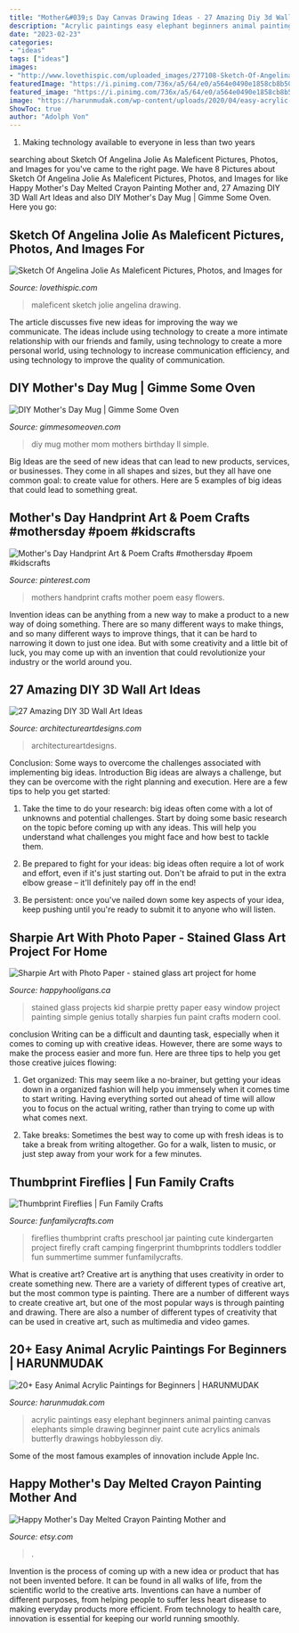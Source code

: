 ```yaml
---
title: "Mother&#039;s Day Canvas Drawing Ideas - 27 Amazing Diy 3d Wall Art Ideas"
description: "Acrylic paintings easy elephant beginners animal painting canvas elephants simple drawing beginner paint cute acrylics animals butterfly drawings hobbylesson diy"
date: "2023-02-23"
categories:
- "ideas"
tags: ["ideas"]
images:
- "http://www.lovethispic.com/uploaded_images/277108-Sketch-Of-Angelina-Jolie-As-Maleficent.jpg"
featuredImage: "https://i.pinimg.com/736x/a5/64/e0/a564e0490e1858cb8b50f5a9a3767f98.jpg"
featured_image: "https://i.pinimg.com/736x/a5/64/e0/a564e0490e1858cb8b50f5a9a3767f98.jpg"
image: "https://harunmudak.com/wp-content/uploads/2020/04/easy-acrylic-animal-paintings-for-beginners-1.jpg"
ShowToc: true
author: "Adolph Von"
---
```



1. Making technology available to everyone in less than two years 

	

		
searching about Sketch Of Angelina Jolie As Maleficent Pictures, Photos, and Images for you've came to the right page. We have 8 Pictures about Sketch Of Angelina Jolie As Maleficent Pictures, Photos, and Images for like Happy Mother&#039;s Day Melted Crayon Painting Mother and, 27 Amazing DIY 3D Wall Art Ideas and also DIY Mother&#039;s Day Mug | Gimme Some Oven. Here you go:
		
    
## Sketch Of Angelina Jolie As Maleficent Pictures, Photos, And Images For

<img loading=lazy src="http://www.lovethispic.com/uploaded_images/277108-Sketch-Of-Angelina-Jolie-As-Maleficent.jpg" onerror="this.onerror=null;this.src='https://tse1.mm.bing.net/th?id=OIP.d-ZaESg9mnKP6HKYlAZn0AHaKT&amp;pid=15.1';" alt="Sketch Of Angelina Jolie As Maleficent Pictures, Photos, and Images for">

_Source: lovethispic.com_

>maleficent sketch jolie angelina drawing. 

	

The article discusses five new ideas for improving the way we communicate. The ideas include using technology to create a more intimate relationship with our friends and family, using technology to create a more personal world, using technology to increase communication efficiency, and using technology to improve the quality of communication.

    
## DIY Mother&#039;s Day Mug | Gimme Some Oven

<img loading=lazy src="https://www.gimmesomeoven.com/wp-content/uploads/style/2013/05/IMG_8329-552x864.jpg" onerror="this.onerror=null;this.src='https://tse2.mm.bing.net/th?id=OIP.5ngV3asoMJeCeN8OFcWo_QHaLl&amp;pid=15.1';" alt="DIY Mother&#039;s Day Mug | Gimme Some Oven">

_Source: gimmesomeoven.com_

>diy mug mother mom mothers birthday ll simple. 

	

Big Ideas are the seed of new ideas that can lead to new products, services, or businesses. They come in all shapes and sizes, but they all have one common goal: to create value for others. Here are 5 examples of big ideas that could lead to something great.

    
## Mother&#039;s Day Handprint Art &amp; Poem Crafts #mothersday #poem #kidscrafts

<img loading=lazy src="https://i.pinimg.com/736x/a5/64/e0/a564e0490e1858cb8b50f5a9a3767f98.jpg" onerror="this.onerror=null;this.src='https://tse1.mm.bing.net/th?id=OIP.07FZXtFUMNliKDtGlPd4LAHaOU&amp;pid=15.1';" alt="Mother&#039;s Day Handprint Art &amp; Poem Crafts #mothersday #poem #kidscrafts">

_Source: pinterest.com_

>mothers handprint crafts mother poem easy flowers. 

	

Invention ideas can be anything from a new way to make a product to a new way of doing something. There are so many different ways to make things, and so many different ways to improve things, that it can be hard to narrowing it down to just one idea. But with some creativity and a little bit of luck, you may come up with an invention that could revolutionize your industry or the world around you.

    
## 27 Amazing DIY 3D Wall Art Ideas

<img loading=lazy src="https://www.architectureartdesigns.com/wp-content/uploads/2013/11/Fotor1119151810.jpg" onerror="this.onerror=null;this.src='https://tse3.mm.bing.net/th?id=OIP.Jz6MS2msDtrWm8B7Gxcr6AHaEV&amp;pid=15.1';" alt="27 Amazing DIY 3D Wall Art Ideas">

_Source: architectureartdesigns.com_

>architectureartdesigns. 

	

Conclusion: Some ways to overcome the challenges associated with implementing big ideas.
Introduction
Big ideas are always a challenge, but they can be overcome with the right planning and execution. Here are a few tips to help you get started:

1. Take the time to do your research: big ideas often come with a lot of unknowns and potential challenges. Start by doing some basic research on the topic before coming up with any ideas. This will help you understand what challenges you might face and how best to tackle them.

2. Be prepared to fight for your ideas: big ideas often require a lot of work and effort, even if it's just starting out. Don't be afraid to put in the extra elbow grease – it'll definitely pay off in the end!

3. Be persistent: once you've nailed down some key aspects of your idea, keep pushing until you're ready to submit it to anyone who will listen.

    
## Sharpie Art With Photo Paper - Stained Glass Art Project For Home

<img loading=lazy src="https://happyhooligans.ca/wp-content/uploads/2014/05/IMG_1173.jpg" onerror="this.onerror=null;this.src='https://tse3.mm.bing.net/th?id=OIP.QCcEPnEgwtCbglZMQugDVQAAAA&amp;pid=15.1';" alt="Sharpie Art with Photo Paper - stained glass art project for home">

_Source: happyhooligans.ca_

>stained glass projects kid sharpie pretty paper easy window project painting simple genius totally sharpies fun paint crafts modern cool. 

	

conclusion
Writing can be a difficult and daunting task, especially when it comes to coming up with creative ideas. However, there are some ways to make the process easier and more fun. Here are three tips to help you get those creative juices flowing:
1. Get organized: This may seem like a no-brainer, but getting your ideas down in a organized fashion will help you immensely when it comes time to start writing. Having everything sorted out ahead of time will allow you to focus on the actual writing, rather than trying to come up with what comes next.

2. Take breaks: Sometimes the best way to come up with fresh ideas is to take a break from writing altogether. Go for a walk, listen to music, or just step away from your work for a few minutes.

    
## Thumbprint Fireflies | Fun Family Crafts

<img loading=lazy src="http://funfamilycrafts.com/wp-content/uploads/2013/07/DSC_0032.jpg" onerror="this.onerror=null;this.src='https://tse2.mm.bing.net/th?id=OIP.jmVP6Tj32lTAahaoXdRzgwHaKb&amp;pid=15.1';" alt="Thumbprint Fireflies | Fun Family Crafts">

_Source: funfamilycrafts.com_

>fireflies thumbprint crafts preschool jar painting cute kindergarten project firefly craft camping fingerprint thumbprints toddlers toddler fun summertime summer funfamilycrafts. 

	

What is creative art?
Creative art is anything that uses creativity in order to create something new. There are a variety of different types of creative art, but the most common type is painting. There are a number of different ways to create creative art, but one of the most popular ways is through painting and drawing. There are also a number of different types of creativity that can be used in creative art, such as multimedia and video games.

    
## 20+ Easy Animal Acrylic Paintings For Beginners | HARUNMUDAK

<img loading=lazy src="https://harunmudak.com/wp-content/uploads/2020/04/easy-acrylic-animal-paintings-for-beginners-1.jpg" onerror="this.onerror=null;this.src='https://tse2.mm.bing.net/th?id=OIP.aI1uKmvNdnqZK58-RfJ68QHaJ4&amp;pid=15.1';" alt="20+ Easy Animal Acrylic Paintings for Beginners | HARUNMUDAK">

_Source: harunmudak.com_

>acrylic paintings easy elephant beginners animal painting canvas elephants simple drawing beginner paint cute acrylics animals butterfly drawings hobbylesson diy. 

	

Some of the most famous examples of innovation include Apple Inc.

    
## Happy Mother&#039;s Day Melted Crayon Painting Mother And

<img loading=lazy src="https://img0.etsystatic.com/009/0/5988918/il_570xN.442784368_nsks.jpg" onerror="this.onerror=null;this.src='https://tse1.mm.bing.net/th?id=OIP.F78eAoaY7OST5Rttxpne9QHaJ4&amp;pid=15.1';" alt="Happy Mother&#039;s Day Melted Crayon Painting Mother and">

_Source: etsy.com_

>. 

	

Invention is the process of coming up with a new idea or product that has not been invented before. It can be found in all walks of life, from the scientific world to the creative arts. Inventions can have a number of different purposes, from helping people to suffer less heart disease to making everyday products more efficient. From technology to health care, innovation is essential for keeping our world running smoothly.

